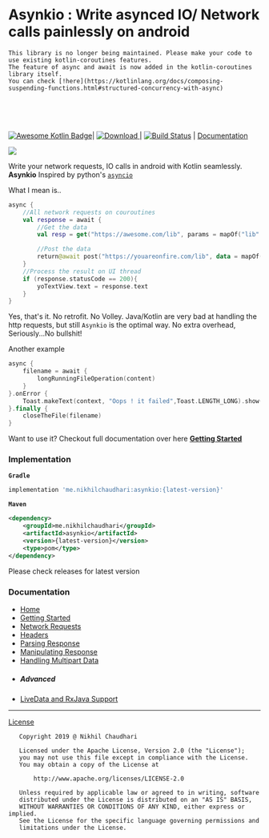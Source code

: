 # Asynkio : Write asynced IO/ Network calls painlessly on android


~~~ warning
This library is no longer being maintained. Please make your code to use existing kotlin-coroutines features.
The feature of async and await is now added in the kotlin-coroutines library itself. 
You can check [!here](https://kotlinlang.org/docs/composing-suspending-functions.html#structured-concurrency-with-async)
~~~
<br/>
<br/>
<br/>


[![Awesome Kotlin Badge](https://kotlin.link/awesome-kotlin.svg)](https://github.com/KotlinBy/awesome-kotlin)|
[ ![Download](https://api.bintray.com/packages/curiousnikhil/Asynkio/me.nikhilchaudhari.asynkio/images/download.svg?version=1.0.2) ](https://bintray.com/curiousnikhil/Asynkio/me.nikhilchaudhari.asynkio/1.0.2/link)|
[ ![Build Status](https://travis-ci.org/CuriousNikhil/AsynKio.svg?branch=master)](https://travis-ci.org/CuriousNikhil/AsynKio) |
[Documentation](https://curiousnikhil.github.io/AsynKio/#/)

[![](https://github.com/CuriousNikhil/AsynKio/blob/master/docs/_media/asynkio.png)]()


Write your network requests, IO calls in android with Kotlin seamlessly.
**Asynkio** Inspired by python's [`asyncio`](https://docs.python.org/3/library/asyncio.html)

What I mean is..
```kotlin
async {
    //All network requests on couroutines
    val response = await {
        //Get the data
        val resp = get("https://awesome.com/lib", params = mapOf("lib" to "Asynkio"))

        //Post the data
        return@await post("https://youareonfire.com/lib", data = mapOf("id" to resp.jsonObject["id"]))
    }
    //Process the result on UI thread
    if (response.statusCode == 200){
        yoTextView.text = response.text
    }
}
```
Yes, that's it. No retrofit. No Volley. Java/Kotlin are very bad at handling the http requests, but still `Asynkio` is the optimal way. No extra overhead, Seriously...No bullshit!

Another example
```kotlin
async {
    filename = await {
        longRunningFileOperation(content)
    }
}.onError {
    Toast.makeText(context, "Oops ! it failed",Toast.LENGTH_LONG).show()
}.finally {
    closeTheFile(filename)
}
```
Want to use it? Checkout full documentation over here [**Getting Started**](https://curiousnikhil.github.io/AsynKio/#/)


### Implementation
**`Gradle`**
```gradle
implementation 'me.nikhilchaudhari:asynkio:{latest-version}'
```
**`Maven`**
```xml
<dependency>
    <groupId>me.nikhilchaudhari</groupId>
    <artifactId>asynkio</artifactId>
    <version>{latest-version}</version>
    <type>pom</type>
</dependency>
```
Please check releases for latest version

### Documentation

* [Home](https://curiousnikhil.github.io/AsynKio/#/README)
* [Getting Started](https://curiousnikhil.github.io/AsynKio/#/getting-started)
* [Network Requests](https://curiousnikhil.github.io/AsynKio/#/network)
* [Headers](https://curiousnikhil.github.io/AsynKio/#/headers)
* [Parsing Response](https://curiousnikhil.github.io/AsynKio/#/response)
* [Manipulating Response](https://curiousnikhil.github.io/AsynKio/#/response_contents)
* [Handling Multipart Data](https://curiousnikhil.github.io/AsynKio/#/multipartdata)
* ##### Advanced
* [LiveData and RxJava Support](https://curiousnikhil.github.io/AsynKio/#/livedata)

-----------------------------

[License](https://github.com/CuriousNikhil/AsynKio/blob/master/LICENSE)

       Copyright 2019 @ Nikhil Chaudhari

       Licensed under the Apache License, Version 2.0 (the "License");
       you may not use this file except in compliance with the License.
       You may obtain a copy of the License at

           http://www.apache.org/licenses/LICENSE-2.0

       Unless required by applicable law or agreed to in writing, software
       distributed under the License is distributed on an "AS IS" BASIS,
       WITHOUT WARRANTIES OR CONDITIONS OF ANY KIND, either express or implied.
       See the License for the specific language governing permissions and
       limitations under the License.
